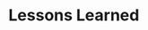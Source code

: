 # Lessons Learned

<!-- This file is automatically populated by the AI agent during reflection and learning -->
















